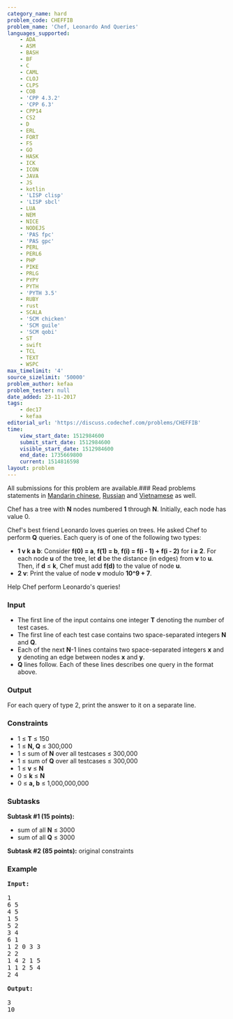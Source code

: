 ```yaml
---
category_name: hard
problem_code: CHEFFIB
problem_name: 'Chef, Leonardo And Queries'
languages_supported:
    - ADA
    - ASM
    - BASH
    - BF
    - C
    - CAML
    - CLOJ
    - CLPS
    - COB
    - 'CPP 4.3.2'
    - 'CPP 6.3'
    - CPP14
    - CS2
    - D
    - ERL
    - FORT
    - FS
    - GO
    - HASK
    - ICK
    - ICON
    - JAVA
    - JS
    - kotlin
    - 'LISP clisp'
    - 'LISP sbcl'
    - LUA
    - NEM
    - NICE
    - NODEJS
    - 'PAS fpc'
    - 'PAS gpc'
    - PERL
    - PERL6
    - PHP
    - PIKE
    - PRLG
    - PYPY
    - PYTH
    - 'PYTH 3.5'
    - RUBY
    - rust
    - SCALA
    - 'SCM chicken'
    - 'SCM guile'
    - 'SCM qobi'
    - ST
    - swift
    - TCL
    - TEXT
    - WSPC
max_timelimit: '4'
source_sizelimit: '50000'
problem_author: kefaa
problem_tester: null
date_added: 23-11-2017
tags:
    - dec17
    - kefaa
editorial_url: 'https://discuss.codechef.com/problems/CHEFFIB'
time:
    view_start_date: 1512984600
    submit_start_date: 1512984600
    visible_start_date: 1512984600
    end_date: 1735669800
    current: 1514816598
layout: problem
---
```

All submissions for this problem are available.### Read problems statements in [Mandarin chinese](http://www.codechef.com/download/translated/DEC17/mandarin/CHEFFIB.pdf), [Russian](http://www.codechef.com/download/translated/DEC17/russian/CHEFFIB.pdf) and [Vietnamese](http://www.codechef.com/download/translated/DEC17/vietnamese/CHEFFIB.pdf) as well.

Chef has a tree with **N** nodes numbered **1** through **N**. Initially, each node has value 0.

Chef's best friend Leonardo loves queries on trees. He asked Chef to perform **Q** queries. Each query is of one of the following two types:

- **1 v k a b**: Consider **f(0) = a**, **f(1) = b**, **f(i) = f(i - 1) + f(i - 2)** for **i ≥ 2**. For each node **u** of the tree, let **d** be the distance (in edges) from **v** to **u**. Then, if **d** ≤ **k**, Chef must add **f(d)** to the value of node **u**.
- **2 v**: Print the value of node **v** modulo **10^9 + 7**.

Help Chef perform Leonardo's queries!

### Input

- The first line of the input contains one integer **T** denoting the number of test cases.
- The first line of each test case contains two space-separated integers **N** and **Q**.
- Each of the next **N**-1 lines contains two space-separated integers **x** and **y** denoting an edge between nodes **x** and **y**.
- **Q** lines follow. Each of these lines describes one query in the format above.

### Output

For each query of type 2, print the answer to it on a separate line.

### Constraints

- 1 ≤ **T** ≤ 150
- 1 ≤ **N, Q** ≤ 300,000
- 1 ≤ sum of **N** over all testcases ≤ 300,000
- 1 ≤ sum of **Q** over all testcases ≤ 300,000
- 1 ≤ **v** ≤ **N**
- 0 ≤ **k** ≤ **N**
- 0 ≤ **a, b** ≤ 1,000,000,000

### Subtasks

**Subtask #1 (15 points):**

- sum of all **N** ≤ 3000
- sum of all **Q** ≤ 3000

**Subtask #2 (85 points):** original constraints

### Example

<pre><b>Input:</b>

1
6 5
4 5
1 5
5 2
3 4
6 1
1 2 0 3 3
2 2
1 4 2 1 5
1 1 2 5 4
2 4

<b>Output:</b>

3
10
</pre>